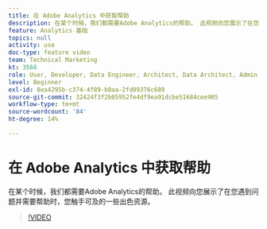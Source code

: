 ```yaml
---
title: 在 Adobe Analytics 中获取帮助
description: 在某个时候，我们都需要Adobe Analytics的帮助。 此视频向您展示了在您遇到问题并需要帮助时，您触手可及的一些出色资源。
feature: Analytics 基础
topics: null
activity: use
doc-type: feature video
team: Technical Marketing
kt: 3568
role: User, Developer, Data Engineer, Architect, Data Architect, Admin, Leader
level: Beginner
exl-id: 8ea4295b-c374-4f89-b0aa-2fd09376c689
source-git-commit: 32424f3f2b05952fe4df9ea91dcbe51684cee905
workflow-type: tm+mt
source-wordcount: '84'
ht-degree: 14%

---
```


# 在 Adobe Analytics 中获取帮助

在某个时候，我们都需要Adobe Analytics的帮助。 此视频向您展示了在您遇到问题并需要帮助时，您触手可及的一些出色资源。

>[!VIDEO](https://video.tv.adobe.com/v/28753/?quality=12)
